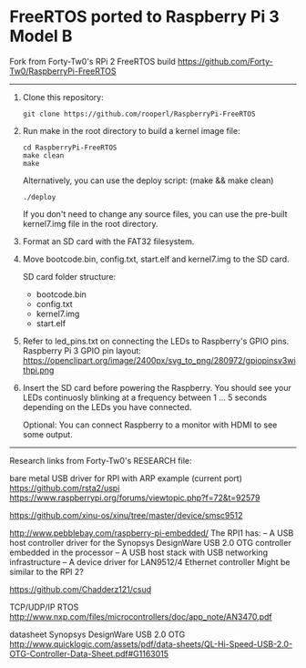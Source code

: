 # FreeRTOS ported to Raspberry Pi 3 Model B

Fork from Forty-Tw0's RPi 2 FreeRTOS build
https://github.com/Forty-Tw0/RaspberryPi-FreeRTOS

---

1. Clone this repository:

   ```git clone https://github.com/rooperl/RaspberryPi-FreeRTOS```

2. Run make in the root directory to build a kernel image file:

   ```
   cd RaspberryPi-FreeRTOS
   make clean
   make
   ```

   Alternatively, you can use the deploy script: (make && make clean)

   ```
   ./deploy
   ```

   If you don't need to change any source files, you can use the pre-built
   kernel7.img file in the root directory.

3. Format an SD card with the FAT32 filesystem.

4. Move bootcode.bin, config.txt, start.elf and kernel7.img to the SD card.

   SD card folder structure:
   - bootcode.bin
   - config.txt
   - kernel7.img
   - start.elf

5. Refer to led_pins.txt on connecting the LEDs to Raspberry's GPIO pins.
   Raspberry Pi 3 GPIO pin layout:
   https://openclipart.org/image/2400px/svg_to_png/280972/gpiopinsv3withpi.png

6. Insert the SD card before powering the Raspberry.
   You should see your LEDs continuosly blinking at a frequency
   between 1 ... 5 seconds depending on the LEDs you have connected.

   Optional: You can connect Raspberry to a monitor with HDMI to see some output.

---

Research links from Forty-Tw0's RESEARCH file:

bare metal USB driver for RPI with ARP example (current port)
https://github.com/rsta2/uspi
https://www.raspberrypi.org/forums/viewtopic.php?f=72&t=92579

https://github.com/xinu-os/xinu/tree/master/device/smsc9512

http://www.pebblebay.com/raspberry-pi-embedded/
The RPI1 has:
– A USB host controller driver for the Synopsys DesignWare USB 2.0 OTG
controller embedded in the processor
– A USB host stack with USB networking infrastructure
– A device driver for LAN9512/4 Ethernet controller
Might be similar to the RPI 2?

https://github.com/Chadderz121/csud

TCP/UDP/IP RTOS
http://www.nxp.com/files/microcontrollers/doc/app_note/AN3470.pdf

datasheet Synopsys DesignWare USB 2.0 OTG
http://www.quicklogic.com/assets/pdf/data-sheets/QL-Hi-Speed-USB-2.0-OTG-Controller-Data-Sheet.pdf#G1163015
